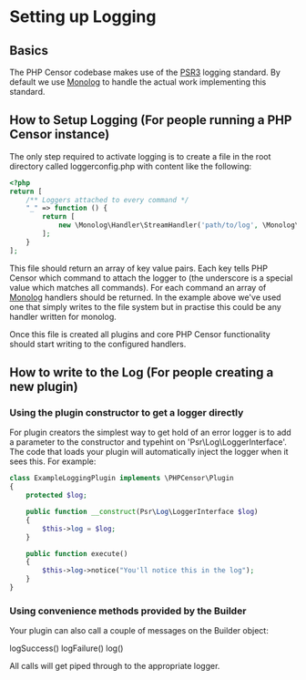 Setting up Logging
==================

Basics
------

The PHP Censor codebase makes use of the [PSR3](https://github.com/php-fig/fig-standards/blob/master/accepted/PSR-3-logger-interface.md) logging standard. By default we use [Monolog](https://github.com/Seldaek/monolog) to handle the actual work implementing this standard.

How to Setup Logging (For people running a PHP Censor instance)
---------------------------------------------------------------

The only step required to activate logging is to create a file in the root directory called loggerconfig.php with content like the following:

```php
<?php
return [
    /** Loggers attached to every command */
    "_" => function () {
        return [
            new \Monolog\Handler\StreamHandler('path/to/log', \Monolog\Logger::ERROR),
        ];
    }
];
```
This file should return an array of key value pairs. Each key tells PHP Censor which command to attach the logger to (the underscore is a special value which matches all commands). For each command an array of [Monolog](https://github.com/Seldaek/monolog) handlers should be returned. In the example above we've used one that simply writes to the file system but in practise this could be any handler written for monolog.

Once this file is created all plugins and core PHP Censor functionality should start writing to the configured handlers. 

How to write to the Log (For people creating a new plugin)
----------------------------------------------------------

### Using the plugin constructor to get a logger directly

For plugin creators the simplest way to get hold of an error logger is to add a parameter to the constructor and typehint on 'Psr\Log\LoggerInterface'. The code that loads your plugin will automatically inject the logger when it sees this. For example:
```php
class ExampleLoggingPlugin implements \PHPCensor\Plugin
{
    protected $log;

    public function __construct(Psr\Log\LoggerInterface $log)
    {
        $this->log = $log;
    }

    public function execute()
    {
        $this->log->notice("You'll notice this in the log");
    }
}
```

### Using convenience methods provided by the Builder
Your plugin can also call a couple of messages on the Builder object:

logSuccess()
logFailure()
log()

All calls will get piped through to the appropriate logger.
